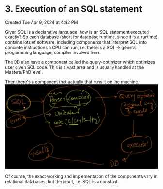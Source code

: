 # 3. Execution of an SQL statement
Created Tue Apr 9, 2024 at 4:42 PM

Given SQL is a declarative language, how is an SQL statement executed exactly?
So each database (short for database runtime, since it is a runtime) contains lots of software, including components that interpret SQL into concrete instructions a CPU can run, i.e. there is a SQL -> general programming language, compiler involved here.

The DB also have a component called the query-optimizer which optimizes user given SQL code. This is a vast area and is usually handled at the Masters/PhD level.

Then there's a component that actually that runs it on the machine.
![](../../../../assets/3-Execution-of-an-SQL-statement-image-1-e7d6bdad.png)

Of course, the exact working and implementation of the components vary in relational databases, but the input, i.e. SQL is a constant.